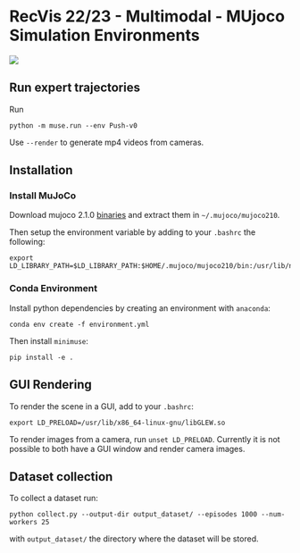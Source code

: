 # RecVis 22/23 - Multimodal - MUjoco Simulation Environments

![](img/minimuse.png)

## Run expert trajectories

Run
```
python -m muse.run --env Push-v0
```
Use `--render` to generate mp4 videos from cameras.

## Installation

### Install MuJoCo

Download mujoco 2.1.0 [binaries](https://mujoco.org/download) and extract them in `~/.mujoco/mujoco210`.<br/>

Then setup the environment variable by adding to your `.bashrc` the following:
```
export LD_LIBRARY_PATH=$LD_LIBRARY_PATH:$HOME/.mujoco/mujoco210/bin:/usr/lib/nvidia
```

### Conda Environment

Install python dependencies by creating an environment with `anaconda`:
```
conda env create -f environment.yml
```

Then install `minimuse`:
```
pip install -e .
```

## GUI Rendering

To render the scene in a GUI, add to your `.bashrc`:
```
export LD_PRELOAD=/usr/lib/x86_64-linux-gnu/libGLEW.so
```
To render images from a camera, run `unset LD_PRELOAD`. Currently it is not possible to both have a GUI window and render camera images.


## Dataset collection
To collect a dataset run:

```
python collect.py --output-dir output_dataset/ --episodes 1000 --num-workers 25
```
with `output_dataset/` the directory where the dataset will be stored.


